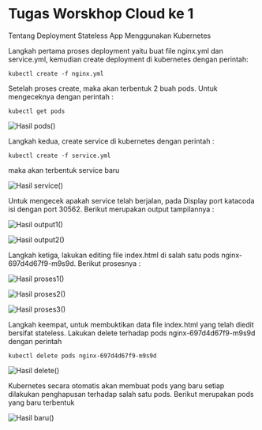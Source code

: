 # Tugas Worskhop Cloud ke 1
Tentang Deployment Stateless App Menggunakan Kubernetes

Langkah pertama proses deployment yaitu buat file nginx.yml dan service.yml, kemudian create deployment di kubernetes dengan perintah:

``` kubectl create -f nginx.yml ```

Setelah proses create, maka akan terbentuk 2 buah pods. Untuk mengeceknya dengan perintah :

``` kubectl get pods ```

![Hasil pods()](https://github.com/slamet789/Tugas-Worskhop-Cloud-ke-1/blob/master/1.jpg)

Langkah kedua, create service di kubernetes dengan perintah :

``` kubectl create -f service.yml ```

maka akan terbentuk service baru

![Hasil service()](https://github.com/slamet789/Tugas-Worskhop-Cloud-ke-1/blob/master/2.jpg)

Untuk mengecek apakah service telah berjalan, pada Display port katacoda isi dengan port 30562. Berikut merupakan output tampilannya :

![Hasil output1()](https://github.com/slamet789/Tugas-Worskhop-Cloud-ke-1/blob/master/3.jpg)

![Hasil output2()](https://github.com/slamet789/Tugas-Worskhop-Cloud-ke-1/blob/master/4.jpg)

Langkah ketiga, lakukan editing file index.html di salah satu pods nginx-697d4d67f9-m9s9d. Berikut prosesnya :

![Hasil proses1()](https://github.com/slamet789/Tugas-Worskhop-Cloud-ke-1/blob/master/5.jpg)

![Hasil proses2()](https://github.com/slamet789/Tugas-Worskhop-Cloud-ke-1/blob/master/6.jpg)

![Hasil proses3()](https://github.com/slamet789/Tugas-Worskhop-Cloud-ke-1/blob/master/7.jpg)

Langkah keempat, untuk membuktikan data file index.html yang telah diedit bersifat stateless. Lakukan delete terhadap pods nginx-697d4d67f9-m9s9d dengan perintah 

``` kubectl delete pods nginx-697d4d67f9-m9s9d ```

![Hasil delete()](https://github.com/slamet789/Tugas-Worskhop-Cloud-ke-1/blob/master/8.jpg)

Kubernetes secara otomatis akan membuat pods yang baru setiap dilakukan penghapusan terhadap salah satu pods. Berikut merupakan pods yang baru terbentuk 

![Hasil baru()](https://github.com/slamet789/Tugas-Worskhop-Cloud-ke-1/blob/master/9.jpg)



